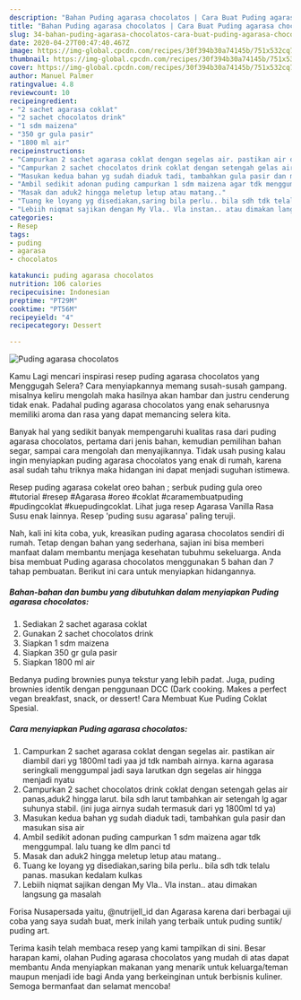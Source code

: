 ```yaml
---
description: "Bahan Puding agarasa chocolatos | Cara Buat Puding agarasa chocolatos Yang Enak Dan Lezat"
title: "Bahan Puding agarasa chocolatos | Cara Buat Puding agarasa chocolatos Yang Enak Dan Lezat"
slug: 34-bahan-puding-agarasa-chocolatos-cara-buat-puding-agarasa-chocolatos-yang-enak-dan-lezat
date: 2020-04-27T00:47:40.467Z
image: https://img-global.cpcdn.com/recipes/30f394b30a74145b/751x532cq70/puding-agarasa-chocolatos-foto-resep-utama.jpg
thumbnail: https://img-global.cpcdn.com/recipes/30f394b30a74145b/751x532cq70/puding-agarasa-chocolatos-foto-resep-utama.jpg
cover: https://img-global.cpcdn.com/recipes/30f394b30a74145b/751x532cq70/puding-agarasa-chocolatos-foto-resep-utama.jpg
author: Manuel Palmer
ratingvalue: 4.8
reviewcount: 10
recipeingredient:
- "2 sachet agarasa coklat"
- "2 sachet chocolatos drink"
- "1 sdm maizena"
- "350 gr gula pasir"
- "1800 ml air"
recipeinstructions:
- "Campurkan 2 sachet agarasa coklat dengan segelas air. pastikan air diambil dari yg 1800ml tadi yaa jd tdk nambah airnya. karna agarasa seringkali menggumpal jadi saya larutkan dgn segelas air hingga menjadi nyatu"
- "Campurkan 2 sachet chocolatos drink coklat dengan setengah gelas air panas,aduk2 hingga larut. bila sdh larut tambahkan air setengah lg agar suhunya stabil. (ini juga airnya sudah termasuk dari yg 1800ml td ya)"
- "Masukan kedua bahan yg sudah diaduk tadi, tambahkan gula pasir dan masukan sisa air"
- "Ambil sedikit adonan puding campurkan 1 sdm maizena agar tdk menggumpal. lalu tuang ke dlm panci td"
- "Masak dan aduk2 hingga meletup letup atau matang.."
- "Tuang ke loyang yg disediakan,saring bila perlu.. bila sdh tdk telalu panas. masukan kedalam kulkas"
- "Lebiih niqmat sajikan dengan My Vla.. Vla instan.. atau dimakan langsung ga masalah"
categories:
- Resep
tags:
- puding
- agarasa
- chocolatos

katakunci: puding agarasa chocolatos 
nutrition: 106 calories
recipecuisine: Indonesian
preptime: "PT29M"
cooktime: "PT56M"
recipeyield: "4"
recipecategory: Dessert

---
```



![Puding agarasa chocolatos](https://img-global.cpcdn.com/recipes/30f394b30a74145b/751x532cq70/puding-agarasa-chocolatos-foto-resep-utama.jpg)

Kamu Lagi mencari inspirasi resep puding agarasa chocolatos yang Menggugah Selera? Cara menyiapkannya memang susah-susah gampang. misalnya keliru mengolah maka hasilnya akan hambar dan justru cenderung tidak enak. Padahal puding agarasa chocolatos yang enak seharusnya memiliki aroma dan rasa yang dapat memancing selera kita.

Banyak hal yang sedikit banyak mempengaruhi kualitas rasa dari puding agarasa chocolatos, pertama dari jenis bahan, kemudian pemilihan bahan segar, sampai cara mengolah dan menyajikannya. Tidak usah pusing kalau ingin menyiapkan puding agarasa chocolatos yang enak di rumah, karena asal sudah tahu triknya maka hidangan ini dapat menjadi suguhan istimewa.

Resep puding agarasa cokelat oreo bahan ; serbuk puding gula oreo #tutorial #resep #Agarasa #oreo #coklat #caramembuatpuding #pudingcoklat #kuepudingcoklat. Lihat juga resep Agarasa Vanilla Rasa Susu enak lainnya. Resep &#39;puding susu agarasa&#39; paling teruji.


Nah, kali ini kita coba, yuk, kreasikan puding agarasa chocolatos sendiri di rumah. Tetap dengan bahan yang sederhana, sajian ini bisa memberi manfaat dalam membantu menjaga kesehatan tubuhmu sekeluarga. Anda bisa membuat Puding agarasa chocolatos menggunakan 5 bahan dan 7 tahap pembuatan. Berikut ini cara untuk menyiapkan hidangannya.

<!--inarticleads1-->

##### Bahan-bahan dan bumbu yang dibutuhkan dalam menyiapkan Puding agarasa chocolatos:

1. Sediakan 2 sachet agarasa coklat
1. Gunakan 2 sachet chocolatos drink
1. Siapkan 1 sdm maizena
1. Siapkan 350 gr gula pasir
1. Siapkan 1800 ml air


Bedanya puding brownies punya tekstur yang lebih padat. Juga, puding brownies identik dengan penggunaan DCC (Dark cooking. Makes a perfect vegan breakfast, snack, or dessert! Cara Membuat Kue Puding Coklat Spesial. 

<!--inarticleads2-->

##### Cara menyiapkan Puding agarasa chocolatos:

1. Campurkan 2 sachet agarasa coklat dengan segelas air. pastikan air diambil dari yg 1800ml tadi yaa jd tdk nambah airnya. karna agarasa seringkali menggumpal jadi saya larutkan dgn segelas air hingga menjadi nyatu
1. Campurkan 2 sachet chocolatos drink coklat dengan setengah gelas air panas,aduk2 hingga larut. bila sdh larut tambahkan air setengah lg agar suhunya stabil. (ini juga airnya sudah termasuk dari yg 1800ml td ya)
1. Masukan kedua bahan yg sudah diaduk tadi, tambahkan gula pasir dan masukan sisa air
1. Ambil sedikit adonan puding campurkan 1 sdm maizena agar tdk menggumpal. lalu tuang ke dlm panci td
1. Masak dan aduk2 hingga meletup letup atau matang..
1. Tuang ke loyang yg disediakan,saring bila perlu.. bila sdh tdk telalu panas. masukan kedalam kulkas
1. Lebiih niqmat sajikan dengan My Vla.. Vla instan.. atau dimakan langsung ga masalah


Forisa Nusapersada yaitu, @nutrijell_id dan Agarasa karena dari berbagai uji coba yang saya sudah buat, merk inilah yang terbaik untuk puding suntik/ puding art. 

Terima kasih telah membaca resep yang kami tampilkan di sini. Besar harapan kami, olahan Puding agarasa chocolatos yang mudah di atas dapat membantu Anda menyiapkan makanan yang menarik untuk keluarga/teman maupun menjadi ide bagi Anda yang berkeinginan untuk berbisnis kuliner. Semoga bermanfaat dan selamat mencoba!
